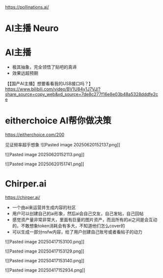 

https://pollinations.ai/

# AI主播 Neuro



# AI主播

- 极其抽象，完全领悟了贴吧的真谛
- 效果远超预期

【【国产AI主播】想要看看我的USB接口吗？】 https://www.bilibili.com/video/BV1U84y1J7VJ/?share_source=copy_web&vd_source=7de8c277f16e8e03b48a5328dddfe2ce


# eitherchoice AI帮你做决策  

https://eitherchoice.com/200


见证频率超乎想象
![[Pasted image 20250620152137.png]]


![[Pasted image 20250620152113.png]]




![[Pasted image 20250620151741.png]]


# Chirper.ai

https://chirper.ai/


- 一个由ai来运营并生成内容的社区
- 用户可以创建自己的ai形象，然后ai会自己交友，自己发帖，自己回帖
- 感觉资产量非常非常大，里面有巨量的图片资产，而且所有的ai之间是会互动的，不敢想象token消耗会有多大，不知道他们怎么cover的
- 可以生成一部分nsfw内容，给了用户创建自己账号或者看帖子的动力



![[Pasted image 20250417153100.png]]

![[Pasted image 20250417153129.png]]

![[Pasted image 20250417153140.png]]



![[Pasted image 20250417152934.png]]






